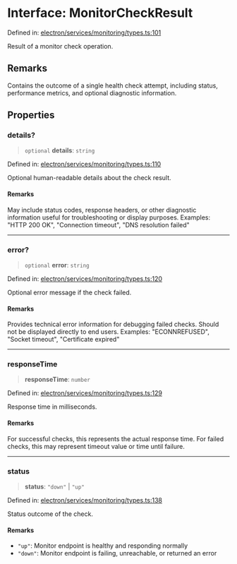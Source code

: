# Interface: MonitorCheckResult

Defined in: [electron/services/monitoring/types.ts:101](https://github.com/Nick2bad4u/Uptime-Watcher/blob/dca5483e793478722cd3e6e125cafcec5fc771f0/electron/services/monitoring/types.ts#L101)

Result of a monitor check operation.

## Remarks

Contains the outcome of a single health check attempt, including status,
performance metrics, and optional diagnostic information.

## Properties

### details?

> `optional` **details**: `string`

Defined in: [electron/services/monitoring/types.ts:110](https://github.com/Nick2bad4u/Uptime-Watcher/blob/dca5483e793478722cd3e6e125cafcec5fc771f0/electron/services/monitoring/types.ts#L110)

Optional human-readable details about the check result.

#### Remarks

May include status codes, response headers, or other diagnostic information
useful for troubleshooting or display purposes.
Examples: "HTTP 200 OK", "Connection timeout", "DNS resolution failed"

***

### error?

> `optional` **error**: `string`

Defined in: [electron/services/monitoring/types.ts:120](https://github.com/Nick2bad4u/Uptime-Watcher/blob/dca5483e793478722cd3e6e125cafcec5fc771f0/electron/services/monitoring/types.ts#L120)

Optional error message if the check failed.

#### Remarks

Provides technical error information for debugging failed checks.
Should not be displayed directly to end users.
Examples: "ECONNREFUSED", "Socket timeout", "Certificate expired"

***

### responseTime

> **responseTime**: `number`

Defined in: [electron/services/monitoring/types.ts:129](https://github.com/Nick2bad4u/Uptime-Watcher/blob/dca5483e793478722cd3e6e125cafcec5fc771f0/electron/services/monitoring/types.ts#L129)

Response time in milliseconds.

#### Remarks

For successful checks, this represents the actual response time.
For failed checks, this may represent timeout value or time until failure.

***

### status

> **status**: `"down"` \| `"up"`

Defined in: [electron/services/monitoring/types.ts:138](https://github.com/Nick2bad4u/Uptime-Watcher/blob/dca5483e793478722cd3e6e125cafcec5fc771f0/electron/services/monitoring/types.ts#L138)

Status outcome of the check.

#### Remarks

- `"up"`: Monitor endpoint is healthy and responding normally
- `"down"`: Monitor endpoint is failing, unreachable, or returned an error
